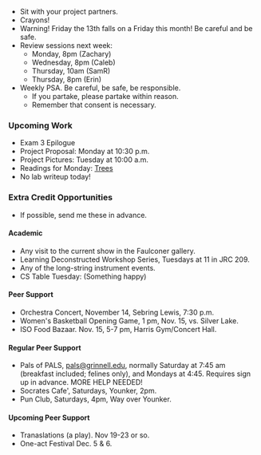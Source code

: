 * Sit with your project partners.
* Crayons!
* Warning!  Friday the 13th falls on a Friday this month!  Be careful and
  be safe.
* Review sessions next week:
    * Monday, 8pm (Zachary)
    * Wednesday, 8pm (Caleb)
    * Thursday, 10am (SamR)
    * Thursday, 8pm (Erin)
* Weekly PSA.  Be careful, be safe, be responsible.
    * If you partake, please partake within reason.
    * Remember that consent is necessary.

### Upcoming Work

* Exam 3 Epilogue
* Project Proposal: Monday at 10:30 p.m.
* Project Pictures: Tuesday at 10:00 a.m.
* Readings for Monday:
  [Trees](../readings/trees-reading.html)
* No lab writeup today!

### Extra Credit Opportunities

* If possible, send me these in advance.

#### Academic

* Any visit to the current show in the Faulconer gallery.
* Learning Deconstructed Workshop Series, Tuesdays at 11 in JRC 209.
* Any of the long-string instrument events.
* CS Table Tuesday: (Something happy)

#### Peer Support

* Orchestra Concert, November 14, Sebring Lewis, 7:30 p.m.
* Women's Basketball Opening Game, 1 pm, Nov. 15, vs. Silver Lake.
* ISO Food Bazaar.  Nov. 15, 5-7 pm, Harris Gym/Concert Hall.

#### Regular Peer Support

* Pals of PALS, pals@grinnell.edu, normally Saturday at 7:45 am (breakfast
  included; felines only), and Mondays at 4:45.  Requires sign up in 
  advance.    MORE HELP NEEDED!
* Socrates Cafe', Saturdays, Younker, 2pm.
* Pun Club, Saturdays, 4pm, Way over Younker.

#### Upcoming Peer Support

* Tranaslations (a play).  Nov 19-23 or so.
* One-act Festival Dec. 5 & 6.
